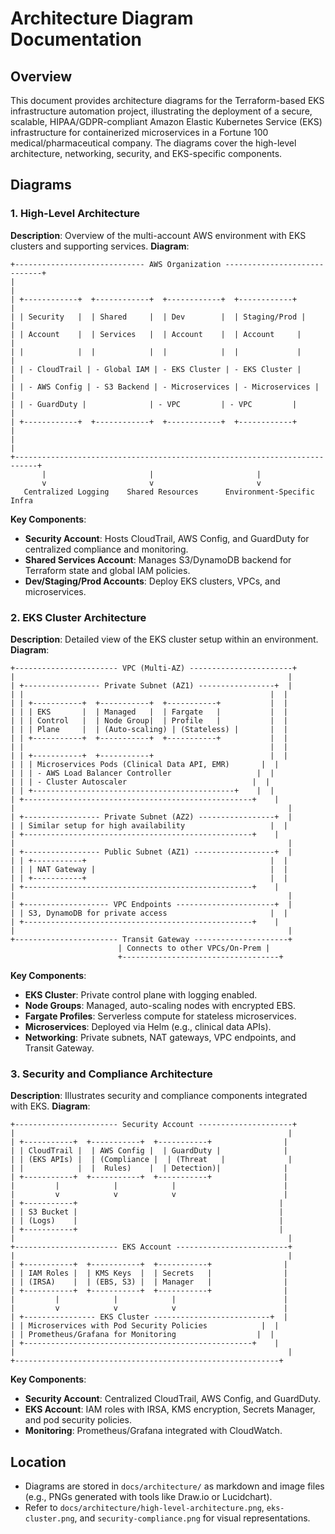 # Architecture Diagram Documentation

## Overview
This document provides architecture diagrams for the Terraform-based EKS infrastructure automation project, illustrating the deployment of a secure, scalable, HIPAA/GDPR-compliant Amazon Elastic Kubernetes Service (EKS) infrastructure for containerized microservices in a Fortune 100 medical/pharmaceutical company. The diagrams cover the high-level architecture, networking, security, and EKS-specific components.

## Diagrams
### 1. High-Level Architecture
**Description**: Overview of the multi-account AWS environment with EKS clusters and supporting services.
**Diagram**:
```
+----------------------------- AWS Organization -----------------------------+
|                                                                           |
| +------------+  +------------+  +------------+  +------------+            |
| | Security   |  | Shared     |  | Dev        |  | Staging/Prod |            |
| | Account    |  | Services   |  | Account    |  | Account     |            |
| |            |  |            |  |            |  |             |            |
| | - CloudTrail | - Global IAM | - EKS Cluster | - EKS Cluster |            |
| | - AWS Config | - S3 Backend | - Microservices | - Microservices |         |
| | - GuardDuty |              | - VPC         | - VPC         |            |
| +------------+  +------------+  +------------+  +------------+            |
|                                                                           |
+---------------------------------------------------------------------------+
       |                       |                       |
       v                       v                       v
   Centralized Logging    Shared Resources      Environment-Specific Infra
```

**Key Components**:
- **Security Account**: Hosts CloudTrail, AWS Config, and GuardDuty for centralized compliance and monitoring.
- **Shared Services Account**: Manages S3/DynamoDB backend for Terraform state and global IAM policies.
- **Dev/Staging/Prod Accounts**: Deploy EKS clusters, VPCs, and microservices.

### 2. EKS Cluster Architecture
**Description**: Detailed view of the EKS cluster setup within an environment.
**Diagram**:
```
+----------------------- VPC (Multi-AZ) -----------------------+
|                                                             |
| +----------------- Private Subnet (AZ1) -----------------+  |
| |                                                       |  |
| | +-----------+  +-----------+  +-----------+           |  |
| | | EKS       |  | Managed   |  | Fargate   |           |  |
| | | Control   |  | Node Group|  | Profile   |           |  |
| | | Plane     |  | (Auto-scaling) | (Stateless) |       |  |
| | +-----------+  +-----------+  +-----------+           |  |
| |                                                       |  |
| | +-----------+  +-----------+                          |  |
| | | Microservices Pods (Clinical Data API, EMR)       |  |
| | | - AWS Load Balancer Controller                   |  |
| | | - Cluster Autoscaler                            |  |
| | +---------------------------------------------+    |  |
| +---------------------------------------------------+    |
|                                                             |
| +----------------- Private Subnet (AZ2) -----------------+  |
| | Similar setup for high availability                   |  |
| +---------------------------------------------------+    |
|                                                             |
| +----------------- Public Subnet (AZ1) ------------------+  |
| | +-----------+                                         |  |
| | | NAT Gateway |                                       |  |
| | +-----------+                                         |  |
| +---------------------------------------------------+    |
|                                                             |
| +------------------- VPC Endpoints ----------------------+  |
| | S3, DynamoDB for private access                       |  |
| +---------------------------------------------------+    |
|                                                             |
+----------------------- Transit Gateway ---------------------+
                        | Connects to other VPCs/On-Prem |
                        +-----------------------------------+
```

**Key Components**:
- **EKS Cluster**: Private control plane with logging enabled.
- **Node Groups**: Managed, auto-scaling nodes with encrypted EBS.
- **Fargate Profiles**: Serverless compute for stateless microservices.
- **Microservices**: Deployed via Helm (e.g., clinical data APIs).
- **Networking**: Private subnets, NAT gateways, VPC endpoints, and Transit Gateway.

### 3. Security and Compliance Architecture
**Description**: Illustrates security and compliance components integrated with EKS.
**Diagram**:
```
+----------------------- Security Account ---------------------+
|                                                             |
| +-----------+  +-----------+  +-----------+                |
| | CloudTrail |  | AWS Config |  | GuardDuty |              |
| | (EKS APIs) |  | (Compliance |  | (Threat   |              |
| |            |  |  Rules)    |  | Detection)|              |
| +-----------+  +-----------+  +-----------+                |
|         |            |            |                        |
|         v            v            v                        |
| +-----------+                                             |
| | S3 Bucket |                                             |
| | (Logs)    |                                             |
| +-----------+                                             |
|                                                             |
+----------------------- EKS Account -------------------------+
|                                                             |
| +-----------+  +-----------+  +-----------+                |
| | IAM Roles |  | KMS Keys  |  | Secrets   |                |
| | (IRSA)    |  | (EBS, S3) |  | Manager   |                |
| +-----------+  +-----------+  +-----------+                |
|         |            |            |                        |
|         v            v            v                        |
| +---------------- EKS Cluster --------------------------+  |
| | Microservices with Pod Security Policies            |  |
| | Prometheus/Grafana for Monitoring                  |  |
| +---------------------------------------------------+    |
|                                                             |
+-----------------------------------------------------------+
```

**Key Components**:
- **Security Account**: Centralized CloudTrail, AWS Config, and GuardDuty.
- **EKS Account**: IAM roles with IRSA, KMS encryption, Secrets Manager, and pod security policies.
- **Monitoring**: Prometheus/Grafana integrated with CloudWatch.

## Location
- Diagrams are stored in `docs/architecture/` as markdown and image files (e.g., PNGs generated with tools like Draw.io or Lucidchart).
- Refer to `docs/architecture/high-level-architecture.png`, `eks-cluster.png`, and `security-compliance.png` for visual representations.
